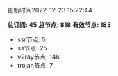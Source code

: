 更新时间2022-12-23 15:22:44

**总订阅: 45**
**总节点: 818**
**有效节点: 183**
- ssr节点: 5
- ss节点: 25
- v2ray节点: 146
- trojan节点: 7
